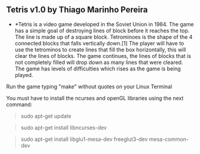 ## Tetris v1.0 by Thiago Marinho Pereira

* *Tetris is a video game developed in the Soviet Union in 1984. The game has a simple goal of destroying lines of block before it reaches the top. The line is made up of a square block. Tetrominoes is the shape of the 4 connected blocks that falls vertically down.[1] The player will have to use the tetrominos to create lines that fill the box horizontally, this will clear the lines of blocks. The game continues, the lines of blocks that is not completely filled will drop down as many lines that were cleared. The game has levels of difficulties which rises as the game is being played.

Run the game typing "make" without quotes on your Linux Terminal

You must have to install the ncurses and openGL libraries using the next command:

> sudo apt-get update

> sudo apt-get install libncurses-dev

> sudo apt-get install libglu1-mesa-dev freeglut3-dev mesa-common-dev
